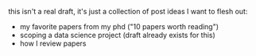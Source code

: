 this isn't a real draft, it's just a collection of post ideas I want to flesh out:
- my favorite papers from my phd ("10 papers worth reading")
- scoping a data science project (draft already exists for this)
- how I review papers